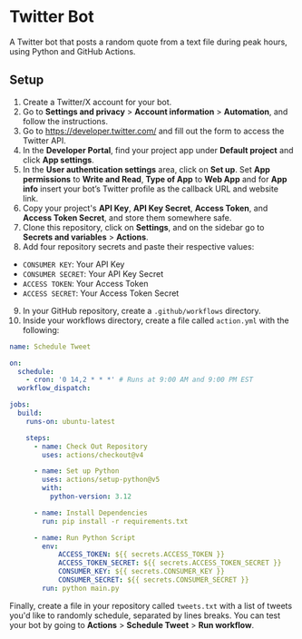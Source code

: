 # Twitter Bot

A Twitter bot that posts a random quote from a text file during peak hours, using Python and GitHub Actions.

## Setup

1. Create a Twitter/X account for your bot. 
2. Go to **Settings and privacy** > **Account information** > **Automation**, and follow the instructions.
3. Go to https://developer.twitter.com/ and fill out the form to access the Twitter API.
4. In the **Developer Portal**, find your project app under **Default project** and click **App settings**.
5. In the **User authentication settings** area, click on **Set up**. Set **App permissions** to **Write and Read**, **Type of App** to **Web App** and for **App info** insert your bot’s Twitter profile as the callback URL and website link.
6. Copy your project's **API Key**, **API Key Secret**, **Access Token**, and **Access Token Secret**, and store them somewhere safe.
7. Clone this repository, click on **Settings**, and on the sidebar go to **Secrets and variables** > **Actions**.
8. Add four repository secrets and paste their respective values: 
  - `CONSUMER KEY`: Your API Key 
  - `CONSUMER SECRET`: Your API Key Secret 
  - `ACCESS TOKEN`: Your Access Token 
  - `ACCESS SECRET`: Your Access Token Secret 
9. In your GitHub repository, create a `.github/workflows` directory.
10. Inside your workflows directory, create a file called `action.yml` with the following:

```yaml
name: Schedule Tweet

on:
  schedule:
    - cron: '0 14,2 * * *' # Runs at 9:00 AM and 9:00 PM EST
  workflow_dispatch:

jobs:
  build:
    runs-on: ubuntu-latest

    steps:
      - name: Check Out Repository
        uses: actions/checkout@v4

      - name: Set up Python
        uses: actions/setup-python@v5
        with:
          python-version: 3.12

      - name: Install Dependencies
        run: pip install -r requirements.txt

      - name: Run Python Script
        env:
            ACCESS_TOKEN: ${{ secrets.ACCESS_TOKEN }}
            ACCESS_TOKEN_SECRET: ${{ secrets.ACCESS_TOKEN_SECRET }}
            CONSUMER_KEY: ${{ secrets.CONSUMER_KEY }}
            CONSUMER_SECRET: ${{ secrets.CONSUMER_SECRET }}
        run: python main.py
```

Finally, create a file in your repository called `tweets.txt` with a list of tweets you'd like to randomly schedule, separated by lines breaks. You can test your bot by going to **Actions** > **Schedule Tweet** > **Run workflow**.
